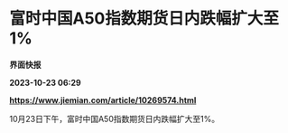 # 富时中国A50指数期货日内跌幅扩大至1%
**界面快报**

**2023-10-23 06:29**

**https://www.jiemian.com/article/10269574.html**

10月23日下午，富时中国A50指数期货日内跌幅扩大至1%。